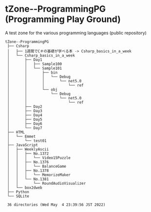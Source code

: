 # tZone--ProgrammingPG (Programming Play Ground)

A test zone for the various programming languages (public repository)

    tZone--ProgrammingPG
     ├── Csharp
     │   ├── 1週間でC＃の基礎が学べる本 -> Csharp_basics_in_a_week
     │   └── Csharp_basics_in_a_week
     │       ├── Day1
     │       │   ├── Sample100
     │       │   └── Sample101
     │       │       ├── bin
     │       │       │   └── Debug
     │       │       │       └── net5.0
     │       │       │           └── ref
     │       │       └── obj
     │       │           └── Debug
     │       │               └── net5.0
     │       │                   └── ref
     │       ├── Day2
     │       ├── Day3
     │       ├── Day4
     │       ├── Day5
     │       ├── Day6
     │       └── Day7
     ├── HTML
     │   └── Emmet
     │       └── test01
     ├── JavaScript
     │   ├── WeeklyAscii
     │   │   ├── No.1372
     │   │   │   └── Video15Puzzle
     │   │   ├── No.1376
     │   │   │   └── BalanceGame
     │   │   ├── No.1378
     │   │   │   └── MemorizeMaker
     │   │   └── No.1381
     │   │       └── RoundAudioVisualizer
     │   └── box2dweb
     ├── Python
     └── SQLite
     
     36 directories (Wed May  4 23:39:56 JST 2022)

